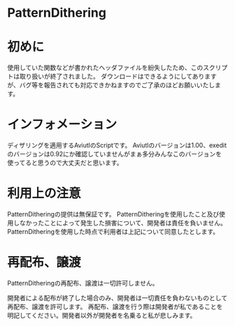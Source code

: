 # PatternDithering

# 初めに
使用していた関数などが書かれたヘッダファイルを紛失したため、このスクリプトは取り扱いが終了されました。
ダウンロードはできるようにしてありますが、バグ等を報告されても対応できかねますのでご了承のほどお願いいたします。

# インフォメーション
ディザリングを適用するAviutlのScriptです。
Aviutlのバージョンは1.00、exeditのバージョンは0.92にか確認していませんがまぁ多分みんなこのバージョンを使ってると思うので大丈夫だと思います。

# 利用上の注意

PatternDitheringの提供は無保証です。 PatternDitheringを使用したこと及び使用しなかったことによって発生した損害について、開発者は責任を負いません。
PatternDitheringを使用した時点で利用者は上記について同意したとします。


# 再配布、譲渡

PatternDitheringの再配布、譲渡は一切許可しません。

開発者による配布が終了した場合のみ、開発者は一切責任を負わないものとして再配布、譲渡を許可します。 
再配布、譲渡を行う際は開発者が私であることを明記してください。開発者以外が開発者を名乗ると私が悲しみます。
